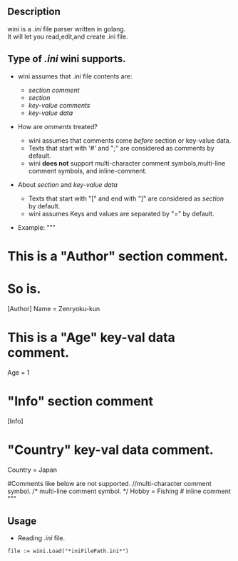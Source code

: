 ## Description
wini is a *.ini* file parser written in golang.  
It will let you read,edit,and create .ini file.

## Type of *.ini* wini supports.  
- wini assumes that *.ini* file contents are:
  - *section comment*  
  - *section*  
  - *key-value comments* 
  - *key-value data*  


- How are *omments* treated?
  - wini assumes that comments come *before* section or key-value data.  
  - Texts that start with '#' and ";" are considered as comments by default.  
  - wini **does not** support multi-character comment symbols,multi-line comment symbols, and inline-comment.  


- About *section* and *key-value data*
  - Texts that start with "[" and end with "]" are considered as *section* by default.
  - wini assumes Keys and values are separated by "=" by default.


- Example:
"""
# This is a "Author" section comment.
# So is.
[Author]
Name = Zenryoku-kun
# This is a "Age" key-val data comment.
Age = 1

# "Info" section comment
[Info]
# "Country" key-val data comment.
Country = Japan

#Comments like below are not supported.
//multi-character comment symbol.
/*
multi-line comment symbol.
*/
Hobby = Fishing # inline comment
"""

## Usage
- Reading *.ini* file.   
```golang
file := wini.Load("*iniFilePath.ini*")


```
